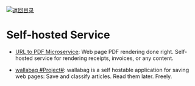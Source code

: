 [![返回目录](https://parg.co/UGo)](https://github.com/wxyyxc1992/Awesome-Reference) 

# Self-hosted Service

* [URL to PDF Microservice](https://github.com/alvarcarto/url-to-pdf-api): Web page PDF rendering done right. Self-hosted service for rendering receipts, invoices, or any content.

* [wallabag #Project#](https://github.com/wallabag/wallabag): wallabag is a self hostable application for saving web pages: Save and classify articles. Read them later. Freely.
